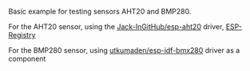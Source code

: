 Basic example for testing sensors AHT20 and BMP280.

For the AHT20 sensor, using the [Jack-InGitHub/esp-aht20](https://github.com/Jack-InGitHub/esp-aht20) driver, [ESP-Registry](https://components.espressif.com/components/jack-ingithub/aht20/versions/0.1.1)

For the BMP280 sensor, using [utkumaden/esp-idf-bmx280](https://github.com/utkumaden/esp-idf-bmx280) driver as a component


